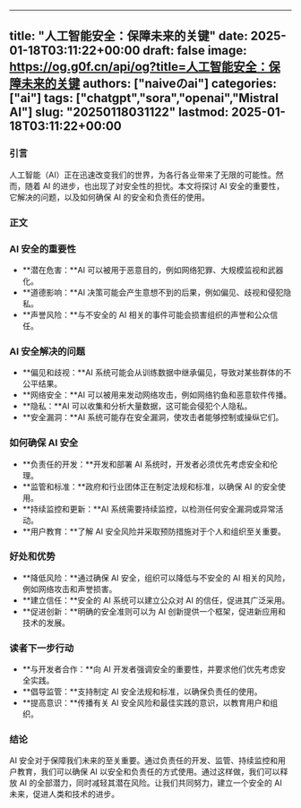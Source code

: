 
---
title: "人工智能安全：保障未来的关键"
date: 2025-01-18T03:11:22+00:00
draft: false
image: https://og.g0f.cn/api/og?title=人工智能安全：保障未来的关键
authors: ["naiveのai"]
categories: ["ai"]
tags: ["chatgpt","sora","openai","Mistral AI"]
slug: "20250118031122"
lastmod: 2025-01-18T03:11:22+00:00
---
### 引言

人工智能（AI）正在迅速改变我们的世界，为各行各业带来了无限的可能性。然而，随着 AI 的进步，也出现了对安全性的担忧。本文将探讨 AI 安全的重要性，它解决的问题，以及如何确保 AI 的安全和负责任的使用。

### 正文

### AI 安全的重要性

* **潜在危害：**AI 可以被用于恶意目的，例如网络犯罪、大规模监视和武器化。
* **道德影响：**AI 决策可能会产生意想不到的后果，例如偏见、歧视和侵犯隐私。
* **声誉风险：**与不安全的 AI 相关的事件可能会损害组织的声誉和公众信任。

### AI 安全解决的问题

* **偏见和歧视：**AI 系统可能会从训练数据中继承偏见，导致对某些群体的不公平结果。
* **网络安全：**AI 可以被用来发动网络攻击，例如网络钓鱼和恶意软件传播。
* **隐私：**AI 可以收集和分析大量数据，这可能会侵犯个人隐私。
* **安全漏洞：**AI 系统可能存在安全漏洞，使攻击者能够控制或操纵它们。

### 如何确保 AI 安全

* **负责任的开发：**开发和部署 AI 系统时，开发者必须优先考虑安全和伦理。
* **监管和标准：**政府和行业团体正在制定法规和标准，以确保 AI 的安全使用。
* **持续监控和更新：**AI 系统需要持续监控，以检测任何安全漏洞或异常活动。
* **用户教育：**了解 AI 安全风险并采取预防措施对于个人和组织至关重要。

### 好处和优势

* **降低风险：**通过确保 AI 安全，组织可以降低与不安全的 AI 相关的风险，例如网络攻击和声誉损害。
* **建立信任：**安全的 AI 系统可以建立公众对 AI 的信任，促进其广泛采用。
* **促进创新：**明确的安全准则可以为 AI 创新提供一个框架，促进新应用和技术的发展。

### 读者下一步行动

* **与开发者合作：**向 AI 开发者强调安全的重要性，并要求他们优先考虑安全实践。
* **倡导监管：**支持制定 AI 安全法规和标准，以确保负责任的使用。
* **提高意识：**传播有关 AI 安全风险和最佳实践的意识，以教育用户和组织。

### 结论

AI 安全对于保障我们未来的至关重要。通过负责任的开发、监管、持续监控和用户教育，我们可以确保 AI 以安全和负责任的方式使用。通过这样做，我们可以释放 AI 的全部潜力，同时减轻其潜在风险。让我们共同努力，建立一个安全的 AI 未来，促进人类和技术的进步。